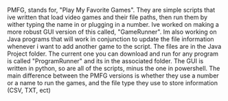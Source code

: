 PMFG, stands for, "Play My Favorite Games". They are simple scripts that ive written that load video games and their file paths, then run them by wither typing the name in or plugging in a number. Ive worked on making a more robust GUI version of this called, "GameRunner". Im also working on Java programs that will work in conjunction to update the file information whenever i want to add another game to the script. The files are in the Java Project folder. The current one you can download and run for any program is called "ProgramRunner" and its in the associated folder. The GUI is written in python, so are all of the scripts, minus the one in powershell. The main difference between the PMFG versions is whether they use a number or a name to run the games, and the file type they use to store information (CSV, TXT, ect)
